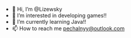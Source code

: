 - 👋 Hi, I’m @Lizewsky
- 👀 I’m interested in developing games!!
- 🌱 I’m currently learning Java!!
- 📫 How to reach me pechalnyy@outlook.com

<!---
Lizewsky/Lizewsky is a ✨ special ✨ repository because its `README.md` (this file) appears on your GitHub profile.
You can click the Preview link to take a look at your changes.
--->
